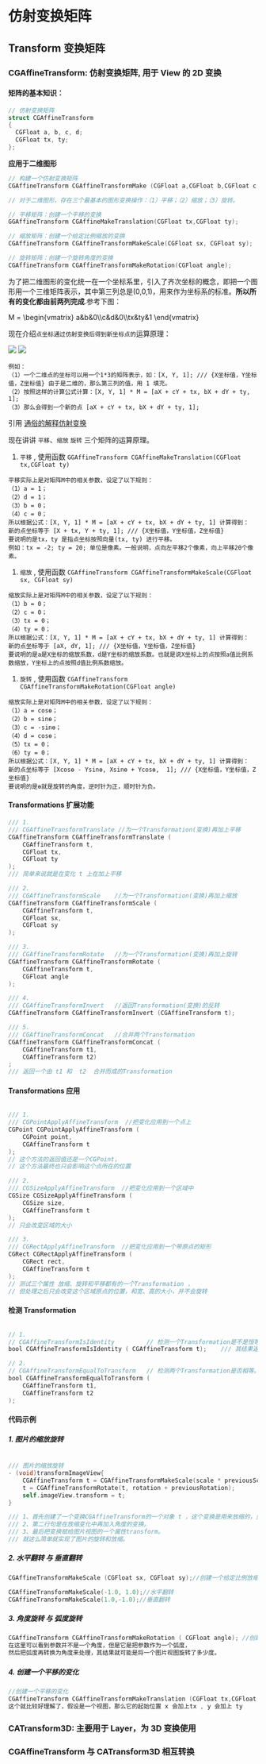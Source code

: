 # 仿射变换矩阵

## Transform 变换矩阵

### CGAffineTransform: 仿射变换矩阵, 用于 View 的 2D 变换

#### 矩阵的基本知识：

```Objective-C
// 仿射变换矩阵
struct CGAffineTransform
{
  CGFloat a, b, c, d;
  CGFloat tx, ty;
};
```

**应用于二维图形**

```Objective-C
// 构建一个仿射变换矩阵
CGAffineTransform CGAffineTransformMake (CGFloat a,CGFloat b,CGFloat c,CGFloat d,CGFloat tx,CGFloat ty);

// 对于二维图形，存在三个最基本的图形变换操作：（1）平移；（2）缩放；（3）旋转。

// 平移矩阵：创建一个平移的变换
GGAffineTransform CGAffineMakeTranslation(CGFloat tx,CGFloat ty);

// 缩放矩阵：创建一个给定比例缩放的变换
CGAffineTransform CGAffineTransformMakeScale(CGFloat sx, CGFloat sy);

// 旋转矩阵：创建一个旋转角度的变换
CGAffineTransform CGAffineTransformMakeRotation(CGFloat angle);
```

为了把二维图形的变化统一在一个坐标系里，引入了齐次坐标的概念，即把一个图形用一个三维矩阵表示，其中第三列总是(0,0,1)，用来作为坐标系的标准。**所以所有的变化都由前两列完成**.参考下图：

   <p>
   M =
   \begin{vmatrix}
    a&b&0\\c&d&0\\tx&ty&1
   \end{vmatrix}
   <p>

现在介绍`点坐标通过仿射变换后得到新坐标点的`运算原理：

![](render/base/images/transform-formula.png)
![](render/base/images/transform.png)

```text
例如：
（1）一个二维点的坐标可以用一个1*3的矩阵表示，如：[X, Y, 1]; /// {X坐标值，Y坐标值，Z坐标值} 由于是二维的，那么第三列的值，用 1 填充。
（2）按照这样的计算公式计算：[X, Y, 1] * M = [aX + cY + tx, bX + dY + ty, 1];
（3）那么会得到一个新的点 [aX + cY + tx, bX + dY + ty, 1];

```

引用 [通俗的解释仿射变换](https://www.matongxue.com/madocs/244.html)

现在讲讲 `平移`、`缩放` `旋转` 三个矩阵的运算原理。

1.  `平移` , 使用函数 `GGAffineTransform CGAffineMakeTranslation(CGFloat tx,CGFloat ty)`

```text
平移实际上是对矩阵M中的相关参数，设定了以下规则：
（1）a = 1；
（2）d = 1；
（3）b = 0；
（4）c = 0；
所以根据公式：[X, Y, 1] * M = [aX + cY + tx, bX + dY + ty, 1] 计算得到：
新的点坐标等于 [X + tx, Y + ty, 1]; /// {X坐标值，Y坐标值，Z坐标值}
要说明的是tx，ty 是指点坐标按照向量(tx, ty) 进行平移。
例如：tx = -2; ty = 20; 单位是像素。一般说明，点向左平移2个像素，向上平移20个像素。

```

1.  `缩放` , 使用函数 `CGAffineTransform CGAffineTransformMakeScale(CGFloat sx, CGFloat sy)`

```text
缩放实际上是对矩阵M中的相关参数，设定了以下规则：
（1）b = 0；
（2）c = 0；
（3）tx = 0；
（4）ty = 0；
所以根据公式：[X, Y, 1] * M = [aX + cY + tx, bX + dY + ty, 1] 计算得到：
新的点坐标等于 [aX, dY, 1]; /// {X坐标值，Y坐标值，Z坐标值}
要说明的是a是X坐标的缩放系数，d是Y坐标的缩放系数。也就是说X坐标上的点按照a值比例系数缩放，Y坐标上的点按照d值比例系数缩放。
```

1.  `旋转` , 使用函数 `CGAffineTransform CGAffineTransformMakeRotation(CGFloat angle)`

```text
缩放实际上是对矩阵M中的相关参数，设定了以下规则：
（1）a = cosɵ；
（2）b = sinɵ；
（3）c = -sinɵ；
（4）d = cosɵ；
（5）tx = 0；
（6）ty = 0；
所以根据公式：[X, Y, 1] * M = [aX + cY + tx, bX + dY + ty, 1] 计算得到：
新的点坐标等于 [Xcosɵ - Ysinɵ, Xsinɵ + Ycosɵ,  1]; /// {X坐标值，Y坐标值，Z坐标值}
要说明的是ɵ就是旋转的角度，逆时针为正，顺时针为负。
```

#### Transformations 扩展功能

```Objective-C
/// 1.
/// CGAffineTransformTranslate //为一个Transformation(变换)再加上平移
CGAffineTransform CGAffineTransformTranslate (
    CGAffineTransform t,
    CGFloat tx,
    CGFloat ty
);
/// 简单来说就是在变化 t 上在加上平移

/// 2.
/// CGAffineTransformScale    //为一个Transformation(变换)再加上缩放
CGAffineTransform CGAffineTransformScale (
    CGAffineTransform t,
    CGFloat sx,
    CGFloat sy
);

/// 3.
/// CGAffineTransformRotate   //为一个Transformation(变换)再加上旋转
CGAffineTransform CGAffineTransformRotate (
    CGAffineTransform t,
    CGFloat angle
);

/// 4.
/// CGAffineTransformInvert   //返回Transformation(变换)的反转
CGAffineTransform CGAffineTransformInvert (CGAffineTransform t);

/// 5.
/// CGAffineTransformConcat   //合并两个Transformation
CGAffineTransform CGAffineTransformConcat (
    CGAffineTransform t1,
    CGAffineTransform t2)
;
/// 返回一个由 t1 和  t2  合并而成的Transformation
```

#### Transformations 应用

```Objective-C

/// 1.
/// CGPointApplyAffineTransform  //把变化应用到一个点上
CGPoint CGPointApplyAffineTransform (
    CGPoint point,
    CGAffineTransform t
);
// 这个方法的返回值还是一个CGPoint，
// 这个方法最终也只会影响这个点所在的位置

/// 2.
/// CGSizeApplyAffineTransform  //把变化应用到一个区域中
CGSize CGSizeApplyAffineTransform (
    CGSize size,
    CGAffineTransform t
);
// 只会改变区域的大小

/// 3.
/// CGRectApplyAffineTransform  //把变化应用到一个带原点的矩形
CGRect CGRectApplyAffineTransform (
    CGRect rect,
    CGAffineTransform t
);
// 测试三个属性 放缩、旋转和平移都有的一个Transformation ，
// 但处理之后只会改变这个区域原点的位置，和宽、高的大小，并不会旋转


```

#### 检测 Transformation

```Objective-C

// 1.
// CGAffineTransformIsIdentity         // 检测一个Transformation是不是恒等变换，也就是说不变
bool CGAffineTransformIsIdentity ( CGAffineTransform t);    /// 其结果返回一个BOOL值

// 2.
// CGAffineTransformEqualToTransform   // 检测两个Transformation是否相等。
bool CGAffineTransformEqualToTransform (
    CGAffineTransform t1,
    CGAffineTransform t2
);
```

#### 代码示例

##### 1. 图片的缩放旋转

```Objective-C

/// 图片的缩放旋转
- (void)transformImageView{
    CGAffineTransform t = CGAffineTransformMakeScale(scale * previousScale,scale * previousScale);
    t = CGAffineTransformRotate(t, rotation + previousRotation);
    self.imageView.transform = t;
}

/// 1、首先创建了一个变换CGAffineTransform的一个对象 t ，这个变换是用来放缩的，里面的两个参数分别是对宽和高放大或缩小的倍数，这里是以相同比例放缩的。
/// 2、第二行句是在放缩变化中再加入角度的变换。
/// 3、最后把变换赋给图片视图的一个属性transform。
/// 就这么简单就实现了图片的旋转和放缩。

```

##### 2. 水平翻转 与 垂直翻转

```Objective-C
CGAffineTransformMakeScale (CGFloat sx, CGFloat sy);//创建一个给定比例放缩的变换视图引用了这个变换，那么图片的宽度就会变为  width*sx  ，对应高度变为  hight * sy。

CGAffineTransformMakeScale(-1.0, 1.0);//水平翻转
CGAffineTransformMakeScale(1.0,-1.0);//垂直翻转

```

##### 3. 角度旋转 与 弧度旋转

```Objective-C
CGAffineTransform CGAffineTransformMakeRotation ( CGFloat angle); //创建一个旋转角度的变化
在这里可以看到参数并不是一个角度，但是它是把参数作为一个弧度，
然后把弧度再转换为角度来处理，其结果就可能是将一个图片视图旋转了多少度。

```

##### 4. 创建一个平移的变化

```Objective-C
//创建一个平移的变化
CGAffineTransform CGAffineTransformMakeTranslation (CGFloat tx,CGFloat ty);
这个就比较好理解了，假设是一个视图，那么它的起始位置 x 会加上tx , y 会加上 ty
```

### CATransform3D: 主要用于 Layer，为 3D 变换使用

### CGAffineTransform 与 CATransform3D 相互转换

